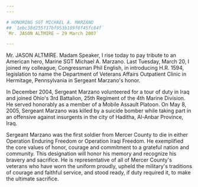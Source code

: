 ```yaml
---
---

# HONORING SGT MICHAEL A. MARZANO
## `1ebc38d255f17bf953b189f6f45fc84f`
`Mr. JASON ALTMIRE — 29 March 2007`

---
```



Mr. JASON ALTMIRE. Madam Speaker, I rise today to pay tribute to an 
American hero, Marine SGT Michael A. Marzano. Last Tuesday, March 20, I 
joined my colleague, Congressman Phil English, in introducing H.R. 
1594, legislation to name the Department of Veterans Affairs Outpatient 
Clinic in Hermitage, Pennsylvania in Sergeant Marzano's honor.

In December 2004, Sergeant Marzano volunteered for a tour of duty in 
Iraq and joined Ohio's 3rd Battalion, 25th Regiment of the 4th Marine 
Division. He served honorably as a member of a Mobile Assault Platoon. 
On May 8, 2005, Sergeant Marzano was killed by a suicide bomber while 
taking part in an offensive against insurgents in the city of Haditha, 
Al-Anbar Province, Iraq.

Sergeant Marzano was the first soldier from Mercer County to die in 
either Operation Enduring Freedom or Operation Iraqi Freedom. He 
exemplified the core values of honor, courage and commitment to a 
grateful nation and community. This designation will honor his memory 
and recognize his bravery and sacrifice. He is representative of all of 
Mercer County's veterans who have worn the uniform proudly, upheld the 
military's traditions of courage and faithful service, and stood ready, 
if duty required it, to make the ultimate sacrifice.
